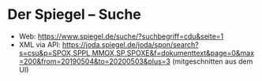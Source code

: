 # Der Spiegel – Suche

- Web: https://www.spiegel.de/suche/?suchbegriff=cdu&seite=1
- XML via API: https://joda.spiegel.de/joda/spon/search?s=csu&p=SPOX,SPPL,MMOX,SP,SPOXE&f=dokumenttext&page=0&max=200&from=20190504&to=20200503&plus=3
(mitgeschnitten aus dem UI)
